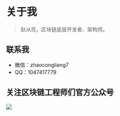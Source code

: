 # 关于我

> 赵从亮，区块链底层开发者、架构师。

## 联系我

- 微信：zhaocongliang7
- QQ：1047417779



## 关注区块链工程师们官方公众号

![](http://p88ofkz10.bkt.clouddn.com/qrcode_for_gh_42096a4646ee_344.jpg)
